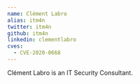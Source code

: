 ```yaml
---
name: Clément Labro
alias: itm4n
twitter: itm4n
github: itm4n
linkedin: clementlabro
cves:
  - CVE-2020-0668
---
```

Clément Labro is an IT Security Consultant.
